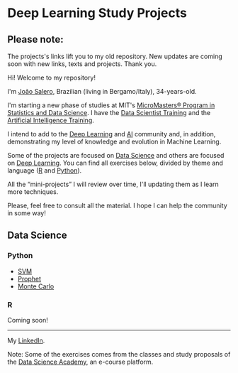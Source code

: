  # Deep Learning Study Projects

 ## Please note:
 The projects's links lift you to my old repository. New updates are coming soon with new links, texts and projects. Thank you.
 
 
 
 
 Hi! Welcome to my repository!
 
 I'm [João Salero](https://www.linkedin.com/in/jo%C3%A3o-s-37aa011a8/), Brazilian (living in Bergamo/Italy), 34-years-old.

 I'm starting a new phase of studies at MIT's [MicroMasters® Program in Statistics and Data Science](https://www.edx.org/micromasters/mitx-statistics-and-data-science). I have the
 [Data Scientist Training](https://www.datascienceacademy.com.br/bundle/formacao-cientista-de-dados) and the [Artificial Intelligence Training](https://www.datascienceacademy.com.br/bundle/formacao-inteligencia-artificial).

 I intend to add to the [Deep Learning](https://en.wikipedia.org/wiki/Deep_learning) and [AI](https://en.wikipedia.org/wiki/Artificial_intelligence) community and, in addition, demonstrating my level of knowledge and evolution in Machine Learning. 

 Some of the projects are focused on [Data Science](https://en.wikipedia.org/wiki/Data_science) and others are focused on [Deep Learning](https://en.wikipedia.org/wiki/Deep_learning). You can find all exercises below, divided by theme and language ([R](https://www.r-project.org/) and [Python](https://www.python.org/)).

 All the “mini-projects” I will review over time, I'll updating them as I learn more techniques.

 Please, feel free to consult all the material. I hope I can help the community in some way!


## Data Science
 ### Python
- [SVM](https://github.com/Joao-Salero/Data-Science-Projects/tree/master/SVM)
- [Prophet](https://github.com/JoaoSalero-AI/Machine-Learning-Study-Projects/tree/master/Prophet)
- [Monte Carlo](https://github.com/Joao-Salero/Data-Science-Projects/tree/master/MonteCarlo)

 ### R
Coming soon!

---
My [LinkedIn](https://www.linkedin.com/in/jo%C3%A3o-s-37aa011a8/).

Note: Some of the exercises comes from the classes and study proposals of the [Data Science Academy](https://www.datascienceacademy.com.br/), an e-course platform.
